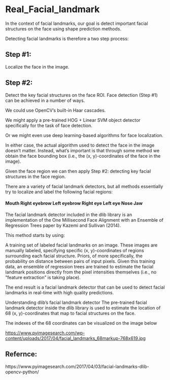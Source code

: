 # Real_Facial_landmark

In the context of facial landmarks, our goal is detect important facial structures on the face using shape prediction methods.

Detecting facial landmarks is therefore a two step process:

<h2>Step #1:</h2>
Localize the face in the image.
<h2>Step #2:</h2> 
Detect the key facial structures on the face ROI.
Face detection (Step #1) can be achieved in a number of ways.

We could use OpenCV’s built-in Haar cascades.

We might apply a pre-trained HOG + Linear SVM object detector specifically for the task of face detection.

Or we might even use deep learning-based algorithms for face localization.

In either case, the actual algorithm used to detect the face in the image doesn’t matter. Instead, what’s important is that through some method we obtain the face bounding box (i.e., the (x, y)-coordinates of the face in the image).

Given the face region we can then apply Step #2: detecting key facial structures in the face region.

There are a variety of facial landmark detectors, but all methods essentially try to localize and label the following facial regions:
<h4>
Mouth
Right eyebrow
Left eyebrow
Right eye
Left eye
Nose
Jaw
</h4>
The facial landmark detector included in the dlib library is an implementation of the One Millisecond Face Alignment with an Ensemble of Regression Trees paper by Kazemi and Sullivan (2014).

This method starts by using:

A training set of labeled facial landmarks on an image. These images are manually labeled, specifying specific (x, y)-coordinates of regions surrounding each facial structure.
Priors, of more specifically, the probability on distance between pairs of input pixels.
Given this training data, an ensemble of regression trees are trained to estimate the facial landmark positions directly from the pixel intensities themselves (i.e., no “feature extraction” is taking place).

The end result is a facial landmark detector that can be used to detect facial landmarks in real-time with high quality predictions.


Understanding dlib’s facial landmark detector
The pre-trained facial landmark detector inside the dlib library is used to estimate the location of 68 (x, y)-coordinates that map to facial structures on the face.

The indexes of the 68 coordinates can be visualized on the image below


https://www.pyimagesearch.com/wp-content/uploads/2017/04/facial_landmarks_68markup-768x619.jpg


<h2>Refernce:</h2>
https://www.pyimagesearch.com/2017/04/03/facial-landmarks-dlib-opencv-python/
